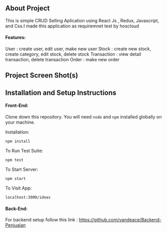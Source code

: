 
## About Project
This is simple CRUD Selling Aplication using React Js , Redux, Javascript, and Css.I made this application as requiremnet test by hoscloud 

#### Features:

User : create user, edit user, make new user
Stock : create new stock, create category, edit stock, delete stock
Transaction : view detail transaction, delete transaction
Order : make new order 

## Project Screen Shot(s)

## Installation and Setup Instructions

#### Front-End:  

Clone down this repository. You will need `node` and `npm` installed globally on your machine.  

Installation:

`npm install`  

To Run Test Suite:  

`npm test`  

To Start Server:

`npm start`  

To Visit App:

`localhost:3000/ideas`
#### Back-End:
For backend setup follow this link :
  https://github.com/vandeace/Backend-Penjualan
